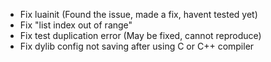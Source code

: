 - Fix luainit (Found the issue, made a fix, havent tested yet)
- Fix "list index out of range"
- Fix test duplication error (May be fixed, cannot reproduce)
- Fix dylib config not saving after using C or C++ compiler 
